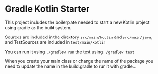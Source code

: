 # Gradle Kotlin Starter

This project includes the boilerplate needed to start a new Kotlin project using gradle as the build system.

Sources are included in the directory `src/main/kotlin` and `src/main/java`, and TestSources are included in `test/main/kotlin`

You can run it using `./gradlew run` the test using `./gradlew test`

When you create your main class or change the name of the package you need to update the name in the build.gradle to run it with gradle...